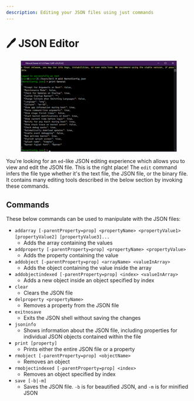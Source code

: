 ```yaml
---
description: Editing your JSON files using just commands
---
```


# 🖊 JSON Editor

<figure><img src="../../../.gitbook/assets/image (18).png" alt=""><figcaption></figcaption></figure>

You're looking for an `ed`-like JSON editing experience which allows you to view and edit the JSON file. This is the right place! The `edit` command infers the file type whether it's the text file, the JSON file, or the binary file. It contains many editing tools described in the below section by invoking these commands.

## Commands

These below commands can be used to manipulate with the JSON files:

* `addarray [-parentProperty=prop] <propertyName> <propertyValue1> [propertyValue2] [propertyValue3]...`
  * Adds the array containing the values
* `addproperty [-parentProperty=prop] <propertyName> <propertyValue>`
  * Adds the property containing the value
* `addobject [-parentProperty=prop] <arrayName> <valueInArray>`
  * Adds the object containing the value inside the array
* `addobjectindexed [-parentProperty=prop] <index> <valueInArray>`
  * Adds a new object inside an object specified by index
* `clear`
  * Clears the JSON file
* `delproperty <propertyName>`
  * Removes a property from the JSON file
* `exitnosave`
  * Exits the JSON shell without saving the changes
* `jsoninfo`
  * Shows information about the JSON file, including properties for individual JSON objects contained within the file
* `print [property]`
  * Prints either the entire JSON file or a property
* `rmobject [-parentProperty=prop] <objectName>`
  * Removes an object
* `rmobjectindexed [-parentProperty=prop] <index>`
  * Removes an object specified by index
* `save [-b|-m]`
  * Saves the JSON file. `-b` is for beautified JSON, and `-m` is for minified JSON
